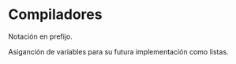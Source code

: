 # Compiladores

Notación en prefijo.

Asiganción de variables para su futura implementación como listas.
